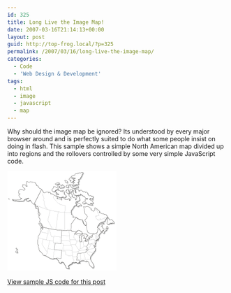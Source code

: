 ```yaml
---
id: 325
title: Long Live the Image Map!
date: 2007-03-16T21:14:13+00:00
layout: post
guid: http://top-frog.local/?p=325
permalink: /2007/03/16/long-live-the-image-map/
categories:
  - Code
  - 'Web Design & Development'
tags:
  - html
  - image
  - javascript
  - map
---
```


Why should the image map be ignored? Its understood by every major browser around and is perfectly suited to do what some people insist on doing in flash. This sample shows a simple North American map divided up into regions and the rollovers controlled by some very simple JavaScript code.

<img src="/assets/image_map/map-for-web.gif" class="imagemap" id="regionmap" alt="Region Map" height="228" width="250" usemap="#map_for_web_ImageMap_Map" border="0"> 
<map name="map_for_web_ImageMap_Map">
  <area shape="poly" coords="18,175, 23,175, 27,180, 27,190, 18,190" href="#" alt="Western United States - Hawaii" data-image="/assets/image_map/map-for-web-uw.gif">
  <area shape="poly" coords="77,41, 73,40, 70,35, 62,26, 45,25, 36,31, 35,37, 41,42, 39,45, 29,42, 26,47, 27,57, 31,65, 12,66, 3,63, 2,65, 16,69, 36,70, 40,66, 46,70, 55,70, 62,78, 65,85, 70,88, 70,99, 72,102, 75,100, 70,83, 65,82, 63,77, 62,73, 79,43" href="#" alt="Western United States" data-image="/assets/image_map/map-for-web-uw.gif">
  <area shape="poly" coords="179,208, 183,206, 188,211, 188,215, 193,220, 194,220, 196,223, 199,219, 198,215, 190,201, 191,196, 202,181, 202,177, 199,172, 199,170, 202,173, 203,169, 204,161, 209,159, 209,154, 211,151, 210,148, 215,140, 212,135, 211,133, 208,132, 206,141, 202,144, 196,144, 187,153, 188,155, 186,159, 185,167, 182,173, 184,177, 180,181, 187,180, 179,187, 161,189, 159,204, 164,204, 166,207, 171,206, 176,205" href="#" alt="Eastern United States" data-image="/assets/image_map/map-for-web-ue.gif">
  <area shape="poly" coords="121,212, 126,209, 129,211, 136,223, 142,224, 141,217, 148,212, 149,210, 158,210, 162,212, 164,211, 166,211, 165,206, 164,204, 159,204, 161,189, 179,187, 186,180, 180,181, 184,176, 182,173, 185,167, 185,159, 183,161, 179,161, 179,155, 177,149, 173,148, 170,150, 170,161, 167,162, 165,159, 165,150, 172,145, 170,143, 168,144, 162,143, 159,144, 154,144, 159,139, 152,139, 146,136, 125,136, 123,166, 110,166, 108,180, 125,182, 124,193, 124,200, 113,200, 118,206" href="#" alt="Central United States" data-image="/assets/image_map/map-for-web-uc.gif">
  <area shape="poly" coords="178,113, 183,106, 183,103, 178,98, 175,82, 185,82, 192,86, 192,88, 197,93, 200,90, 201,84, 203,84, 212,93, 226,100, 232,107, 240,111, 245,120, 237,120, 231,123, 230,132, 222,143, 216,140, 212,136, 211,132, 208,132, 206,141, 202,144, 197,144, 186,142, 183,134, 181,124, 181,118" href="#" alt="Eastern Canada" data-image="/assets/image_map/map-for-web-ce.gif">
  <area shape="poly" coords="172,113, 164,111, 158,107, 156,109, 148,121, 146,136, 151,139, 160,139, 162,136, 168,137, 173,144, 182,145, 185,148, 184,150, 181,149, 180,154, 179,160, 185,156, 188,155, 188,153, 187,153, 187,152, 193,149, 196,144, 197,142, 193,144, 186,142, 183,137, 181,125, 178,125, 173,117" href="#" alt="Central Canada" data-image="/assets/image_map/map-for-web-cc.gif">
  <area shape="poly" coords="146,136, 122,136, 102,134, 82,129, 77,130, 72,121, 75,117, 73,115, 76,113, 73,107, 72,103, 75,100, 73,95, 70,82, 66,82, 63,77, 63,73, 79,43, 84,49, 88,49, 97,49, 103,43, 106,39, 106,36, 109,30, 118,26, 132,22, 142,18, 148,12, 156,7, 174,4, 172,9, 166,19, 163,31, 163,42, 170,44, 183,49, 196,58, 197,74, 195,78, 185,77, 180,73, 175,75, 169,79, 162,81, 157,79, 153,82, 146,91, 147,100, 151,103, 151,106, 157,106, 156,109, 147,121" href="#" alt="Western Canada" data-image="/assets/image_map/map-for-web-cw.gif">
  <area shape="poly" coords="82,129, 103,134, 125,136, 123,166, 110,166, 108,180, 124,182, 123,200, 113,200, 105,201, 100,201, 87,194, 82,193, 74,183, 70,168, 69,157, 71,150, 77,138, 77,131" href="#" alt="Western United States" data-image="/assets/image_map/map-for-web-uw.gif">
</map>
<script src="/js/imagemap.js?v=3" async></script>

[View sample JS code for this post](/js/imagemap.js?v=3)